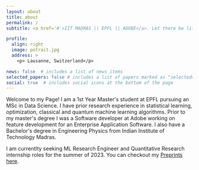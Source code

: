 ```yaml
---
layout: about
title: about
permalink: /
subtitle: <a href='#'>IIT MADRAS || EPFL || ADOBE</a>. Let there be lite.

profile:
  align: right
  image: potrait.jpg
  address: >
    <p> Lausanne, Switzerland</p>

news: false  # includes a list of news items
selected_papers: false # includes a list of papers marked as "selected={true}"
social: true  # includes social icons at the bottom of the page
---
```


Welcome to my Page! I am a 1st Year Master's student at EPFL pursuing an MSc in Data Science. I have prior research experience in statistical learning, optimization, classical and quantum machine learning algorithms. Prior to my master's degree I was a Software developer at Adobe working on feature development for an Enterprise Application Software. I also have a Bachelor's degree in Engineering Physics from Indian Institute of Technology Madras.

I am currentlty seeking ML Research Engineer and Quantitative Research internship roles for the summer of 2023. You can checkout my [Preprints here](https://arvind6599.github.io/publications/).
